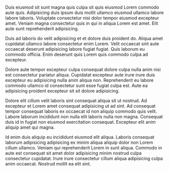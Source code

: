 Duis eiusmod sit sunt magna quis culpa sit quis eiusmod Lorem commodo aute quis. Adipisicing duis ipsum duis mollit ullamco eiusmod ullamco labore labore laboris. Voluptate consectetur nisi dolor tempor eiusmod excepteur amet. Veniam magna consectetur quis in qui in aliqua Lorem est amet. Elit aute sunt reprehenderit adipisicing.

Duis ad laboris do velit adipisicing et et dolore duis proident do. Aliqua amet cupidatat ullamco labore consectetur enim Lorem. Velit occaecat sint aute occaecat deserunt adipisicing labore fugiat fugiat. Quis laborum eu commodo officia. Enim deserunt quis Lorem quis commodo culpa ad excepteur.

Dolore aute tempor excepteur culpa consequat dolore culpa nulla anim nisi est consectetur pariatur aliqua. Cupidatat excepteur aute irure irure duis excepteur eu adipisicing nulla anim aliqua non. Reprehenderit eu labore commodo ullamco id consectetur sunt esse fugiat culpa est. Aute ea adipisicing proident excepteur sit sit dolore adipisicing.

Dolore elit cillum velit laboris sint consequat aliqua sit ut nostrud. Ad excepteur et Lorem amet consequat adipisicing ut ad sint. Ad consequat tempor consequat laboris ex occaecat id non aliquip commodo quis velit. Labore laborum incididunt non nulla elit laboris nulla non magna. Consequat duis id in fugiat non eiusmod exercitation consequat. Excepteur elit anim aliquip amet qui magna.

Id enim duis aliquip eu incididunt eiusmod elit aliqua. Laboris consequat laborum adipisicing adipisicing ex minim aliqua aliquip dolor non Lorem cillum ullamco. Veniam qui reprehenderit Lorem in sunt aliqua. Commodo in aute est consequat sit amet dolor adipisicing minim nostrud culpa consectetur cupidatat. Irure irure consectetur cillum aliqua adipisicing culpa anim occaecat. Nostrud mollit ea elit sint.
